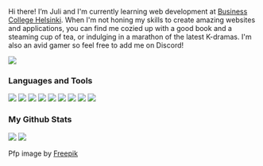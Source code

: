 Hi there! I’m Juli and I'm currently learning web development at [Business College Helsinki](https://www.bc.fi/). When I'm not honing my skills to create amazing websites and applications, you can find me cozied up with a good book and a steaming cup of tea, or indulging in a marathon of the latest K-dramas. I'm also an avid gamer so feel free to add me on Discord!

<!--<img src="https://img.shields.io/badge/Discord-Elillan%231404-%235865F2"/>-->
<img src="https://dcbadge.vercel.app/api/shield/146682053314871297?style=flat-square"/>

### Languages and Tools
<p>
  <img src="https://img.shields.io/badge/JavaScript-F7DF1E?style=flat-square&logo=javascript&logoColor=black"/>
  <img src="https://img.shields.io/badge/PHP-777BB4?style=flat-square&logo=php&logoColor=white"/>
  <img src="https://img.shields.io/badge/-HTML5-E34F26?style=flat-square&logo=html5&logoColor=white"/>
  <img src="https://img.shields.io/badge/-CSS3-1572B6?style=flat-square&logo=css3"/>
  <img src="https://img.shields.io/badge/-React-black?style=flat-square&logo=react"/>
  <img src="https://img.shields.io/badge/-Symfony-black?style=flat-square&logo=symfony"/>
  <img src="https://img.shields.io/badge/-MySQL-black?style=flat-square&logo=mysql"/>
  <img src="https://img.shields.io/badge/-Git-black?style=flat-square&logo=git"/>
  <img src="https://img.shields.io/badge/-GitHub-black?style=flat-square&logo=github"/>
</p>

<h3>My Github Stats</h2>

<p>
<img src="https://github-readme-stats.vercel.app/api?username=julilan&hide=contribs&count_private=true&show_icons=true&theme=react&hide_title=true&rank_icon=github&text_bold=false&line_height=30">
<img src="https://github-readme-stats.vercel.app/api/top-langs/?username=julilan&theme=react&hide=Dockerfile&layout=compact">
</p>

Pfp image by [Freepik](https://www.freepik.com/free-vector/collection-watercolor-autumn-animals_5289616.htm#query=forest%20animals&position=46&from_view=search&track=robertav1_2_sidr)

<!-- ![](https://komarev.com/ghpvc/?username=julilan&color=blue) -->
